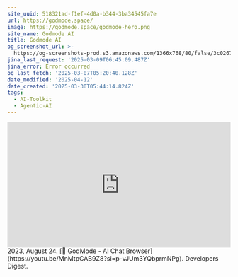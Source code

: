 ```yaml
---
site_uuid: 518321ad-f1ef-4d0a-b344-3ba34545fa7e
url: https://godmode.space/
image: https://godmode.space/godmode-hero.png
site_name: Godmode AI
title: Godmode AI
og_screenshot_url: >-
  https://og-screenshots-prod.s3.amazonaws.com/1366x768/80/false/3c026738252497019b79efccf91d295c0de058d4691366f5dd4273e2bfb7906c.jpeg
jina_last_request: '2025-03-09T06:45:09.487Z'
jina_error: Error occurred
og_last_fetch: '2025-03-07T05:20:40.128Z'
date_modified: '2025-04-12'
date_created: '2025-03-30T05:44:14.824Z'
tags:
  - AI-Toolkit
  - Agentic-AI
---
```























































































<iframe 
  style="aspect-ratio:16/9;width:100%;height:auto" 
  src="https://www.youtube.com/embed/MnMtpCAB9Z8?si=p-vJUm3YQbprmNPg" 
  title="YouTube video player" 
  frameborder="0" 
  allow="accelerometer; autoplay; clipboard-write; encrypted-media; gyroscope; picture-in-picture; web-share" 
  referrerpolicy="strict-origin-when-cross-origin" 
  allowfullscreen
></iframe>
2023, August 24. [🐣 GodMode - AI Chat Browser](https://youtu.be/MnMtpCAB9Z8?si=p-vJUm3YQbprmNPg). Developers Digest.
